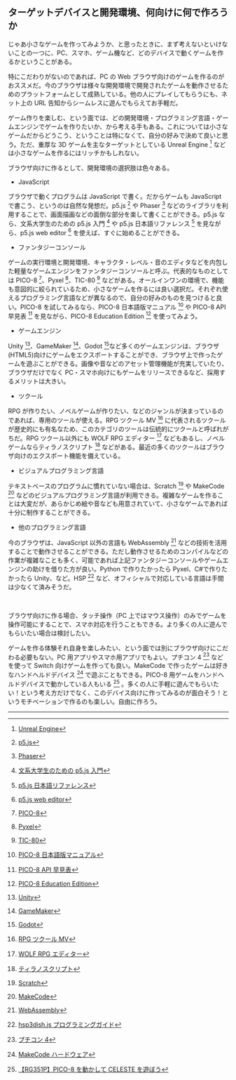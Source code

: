 ## ターゲットデバイスと開発環境、何向けに何で作ろうか

じゃあ小さなゲームを作ってみようか、と思ったときに、まず考えないといけないことの一つに、PC、スマホ、ゲーム機など、どのデバイスで動くゲームを作るかということがある。

特にこだわりがないのであれば、PC の Web ブラウザ向けのゲームを作るのがおススメだ。今のブラウザは様々な開発環境で開発されたゲームを動作させるためのプラットフォームとして成熟している。他の人にプレイしてもらうにも、ネット上の URL 告知からシームレスに遊んでもらえてお手軽だ。

ゲーム作りを楽しむ、という面では、どの開発環境・プログラミング言語・ゲームエンジンでゲームを作りたいか、から考える手もある。これについては小さなゲームだからどうこう、ということは特になくて、自分の好みで決めて良いと思う。ただ、重厚な 3D ゲームを主なターゲットとしている Unreal Engine [^1] などは小さなゲームを作るにはリッチかもしれない。

ブラウザ向けに作るとして、開発環境の選択肢は色々ある。

- JavaScript

ブラウザで動くプログラムは JavaScript で書く。だからゲームも JavaScript で書こう、というのは自然な発想だ。p5.js [^2] や Phaser [^3] などのライブラリを利用することで、画面描画などの面倒な部分を楽して書くことができる。p5.js なら、文系大学生のための p5.js 入門 [^4] や p5.js 日本語リファレンス [^5] を見ながら、p5.js web editor [^6] を使えば、すぐに始めることができる。

- ファンタジーコンソール

ゲームの実行環境と開発環境、キャラクタ・レベル・音のエディタなどを内包した軽量なゲームエンジンをファンタジーコンソールと呼ぶ。代表的なものとしては PICO-8 [^7]、Pyxel [^8]、TIC-80 [^9] などがある。オールインワンの環境で、機能も意図的に絞られているため、小さなゲームを作るには良い選択だ。それぞれ使えるプログラミング言語などが異なるので、自分の好みのものを見つけると良い。PICO-8 を試してみるなら、PICO-8 日本語版マニュアル [^10] や PICO-8 API 早見表 [^11] を見ながら、PICO-8 Education Edition [^12] を使ってみよう。

- ゲームエンジン

Unity [^13]、GameMaker [^14]、Godot [^15]など多くのゲームエンジンは、ブラウザ (HTML5)向けにゲームをエクスポートすることができ、ブラウザ上で作ったゲームを遊ぶことができる。画像や音などのアセット管理機能が充実していたり、ブラウザだけでなく PC・スマホ向けにもゲームをリリースできるなど、採用するメリットは大きい。

- ツクール

RPG が作りたい、ノベルゲームが作りたい、などのジャンルが決まっているのであれば、専用のツールが使える。RPG ツクール MV [^16] に代表されるツクールが歴史的にも有名なため、このカテゴリのツールは伝統的にツクールと呼ばれがちだ。RPG ツクール以外にも WOLF RPG エディター [^17] などもあるし、ノベルゲームならティラノスクリプト [^18] などがある。最近の多くのツクールはブラウザ向けのエクスポート機能を備えている。

- ビジュアルプログラミング言語

テキストベースのプログラムに慣れていない場合は、Scratch [^19] や MakeCode [^20] などのビジュアルプログラミング言語が利用できる。複雑なゲームを作ることは大変だが、あらかじめ絵や音なども用意されていて、小さなゲームであれば十分に制作することができる。

- 他のプログラミング言語

今のブラウザは、JavaScript 以外の言語も WebAssembly [^21] などの技術を活用することで動作させることができる。ただし動作させるためのコンパイルなどの作業が複雑なことも多く、可能であれば上記ファンタジーコンソールやゲームエンジンの助けを借りた方が良い。Python で作りたかったら Pyxel、C#で作りたかったら Unity、など。HSP [^22] など、オフィシャルで対応している言語は手間は少なくて済みそうだ。

<br>

ブラウザ向けに作る場合、タッチ操作（PC 上ではマウス操作）のみでゲームを操作可能にすることで、スマホ対応を行うこともできる。より多くの人に遊んでもらいたい場合は検討したい。

ゲームを作る体験それ自身を楽しみたい、という面では別にブラウザ向けにこだわる必要もない。PC 用アプリやスマホ用アプリでもよい。プチコン 4 [^23] などを使って Switch 向けゲームを作っても良い。MakeCode で作ったゲームは好きなハンドヘルドデバイス [^24] で遊ぶこともできる。PICO-8 用ゲームをハンドヘルドデバイスで動かしている人もいる [^25] 。多くの人に手軽に遊んでもらいたい！という考え方だけでなく、このデバイス向けに作ってみるのが面白そう！というモチベーションで作るのも楽しい。自由に作ろう。

---

[^1]: [Unreal Engine](https://www.unrealengine.com/ja/)
[^2]: [p5.js](https://p5js.org/)
[^3]: [Phaser](https://phaser.io/)
[^4]: [文系大学生のための p5.js 入門](https://zenn.dev/ojk/books/intro-to-p5js)
[^5]: [p5.js 日本語リファレンス](https://processing-fan.firebaseapp.com/refer.html)
[^6]: [p5.js web editor](https://editor.p5js.org/)
[^7]: [PICO-8](https://www.lexaloffle.com/pico-8.php)
[^8]: [Pyxel](https://github.com/kitao/pyxel/blob/main/docs/README.ja.md)
[^9]: [TIC-80](https://tic80.com/)
[^10]: [PICO-8 日本語版マニュアル](https://raw.githubusercontent.com/kitao/pico8-jp/master/pico8-jp.txt)
[^11]: [PICO-8 API 早見表](https://kitao.github.io/pico8-api-jp/)
[^12]: [PICO-8 Education Edition](https://www.pico-8-edu.com/)
[^13]: [Unity](https://unity.com/ja)
[^14]: [GameMaker](https://gamemaker.io/ja-JP)
[^15]: [Godot](https://godotengine.org/)
[^16]: [RPG ツクール MV](https://rpgmakerofficial.com/product/mv/)
[^17]: [WOLF RPG エディター](https://www.silversecond.com/WolfRPGEditor/)
[^18]: [ティラノスクリプト](https://tyrano.jp/)
[^19]: [Scratch](https://scratch.mit.edu/)
[^20]: [MakeCode](https://www.microsoft.com/ja-jp/makecode)
[^21]: [WebAssembly](https://developer.mozilla.org/ja/docs/WebAssembly)
[^22]: [hsp3dish.js プログラミングガイド](https://www.onionsoft.net/hsp/v34/doclib/hsp3dish_js.htm)
[^23]: [プチコン 4](https://www.petc4.smilebasic.com/)
[^24]: [MakeCode ハードウェア](https://arcade.makecode.com/hardware)
[^25]: [【RG351P】PICO-8 を動かして CELESTE を遊ぼう](https://yoshives.com/rg351p-pico8-celeste/)
